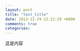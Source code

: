 ```yaml
---
layout: post
title: "test_title"
date: 2013-12-29 23:21:29 +0800
comments: true
categories: 
---
```


这是内容
